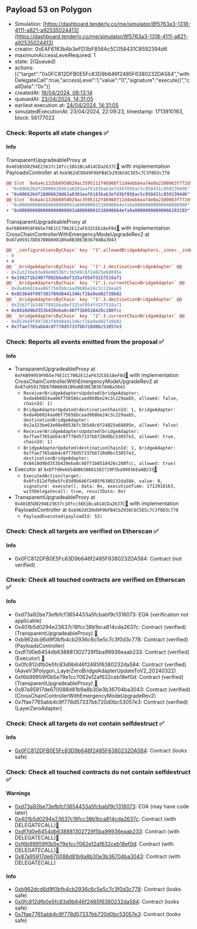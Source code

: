 ## Payload 53 on Polygon

- Simulation: [https://dashboard.tenderly.co/me/simulator/8f5763a3-1318-4111-a821-a92535024413](https://dashboard.tenderly.co/me/simulator/8f5763a3-1318-4111-a821-a92535024413)
- creator: 0xEAF6183bAb3eFD3bF856Ac5C058431C8592394d6
- maximumAccessLevelRequired: 1
- state: 2(Queued)
- actions: [{"target":"0x0FC812DFB0E5Fc83D9b646f2485F6380232DA584","withDelegateCall":true,"accessLevel":1,"value":"0","signature":"execute()","callData":"0x"}]
- createdAt: [18/04/2024, 08:13:14](https://polygonscan.com/tx/0x6af485178badbd195c0d0e9f685d5d1686bd81b2986da122e575180e6b93c50d)
- queuedAt: [23/04/2024, 14:31:05](https://polygonscan.com/tx/0xb6605661ba6282fdca4e7e8245ac1b655367c72872abb1d1adc260a164057c31)
- earliest execution at: [24/04/2024, 14:31:05](https://www.epochconverter.com/countdown?q=1713969065)
- simulatedExecutionAt: 23/04/2024, 22:09:23, timestamp: 1713910163, block: 56177022
### Check: Reports all state changes :white_check_mark:

#### Info


TransparentUpgradeableProxy at `0x401B5D0294E23637c18fcc38b1Bca814CDa2637C`[:ghost:](https://github.com/bgd-labs/aave-address-book "GovernanceV3Polygon.PAYLOADS_CONTROLLER") with implementation PayloadsController at `0xb962dCD6d9F0bFB4Cb2936C6C5E5c7C3f0D3c778`
```diff
@@ Slot `0x6a4c132bb6958029ac3595112f46988f11d4ebbbea74e0a2100963f772df62e2` @@
- "0x006626df28006620d61a0201eaf6183bab3efd3bf856ac5c058431c8592394d6"
+ "0x006626df28006620d61a0301eaf6183bab3efd3bf856ac5c058431c8592394d6"
@@ Slot `0x6a4c132bb6958029ac3595112f46988f11d4ebbbea74e0a2100963f772df62e3` @@
- "0x000000000000000000093a80000001518000664efa9a00000000000000000000"
+ "0x000000000000000000093a80000001518000664efa9a00000000000066283193"
```

TransparentUpgradeableProxy at `0xF6B99959F0b5e79E1CC7062E12aF632CEb18eF0d`[:ghost:](https://github.com/bgd-labs/aave-address-book "GovernanceV3Polygon.CROSS_CHAIN_CONTROLLER") with implementation CrossChainControllerWithEmergencyModeUpgradeRev2 at `0x87a95917DE670088d81B9a8B30E3B36704Ba3043`
```diff
@@ `_configurationsByChain` key `"1".allowedBridgeAdapters._inner._indexes.0x0000000000000000000000007fae7765abb4c8f778d57337bb720d0bc53057e3` @@
- 0
+ 4
@@ `_bridgeAdaptersByChain` key `"1".1.destinationBridgeAdapter` @@
- 0x2a323be63e08e08536fc3b5d8c6f24825e68895e
+ 0x1562f1b2487f892bba8ef325af054fd157510a71
@@ `_bridgeAdaptersByChain` key `"1".1.currentChainBridgeAdapter` @@
- 0xda4b6024aa06f7565bbcaad9b8be24c3c229aab5
+ 0x853649f897383f89d8441346cf26a9ed02720b02
@@ `_bridgeAdaptersByChain` key `"1".3.destinationBridgeAdapter` @@
- 0x1562f1b2487f892bba8ef325af054fd157510a71
+ 0x8410d9bd353b420eba8c48ff1b0518426c280fcc
@@ `_bridgeAdaptersByChain` key `"1".3.currentChainBridgeAdapter` @@
- 0x853649f897383f89d8441346cf26a9ed02720b02
+ 0x7fae7765abb4c8f778d57337bb720d0bc53057e3
```


### Check: Reports all events emitted from the proposal :white_check_mark:

#### Info

- TransparentUpgradeableProxy at `0xF6B99959F0b5e79E1CC7062E12aF632CEb18eF0d`[:ghost:](https://github.com/bgd-labs/aave-address-book "GovernanceV3Polygon.CROSS_CHAIN_CONTROLLER") with implementation CrossChainControllerWithEmergencyModeUpgradeRev2 at `0x87a95917DE670088d81B9a8B30E3B36704Ba3043`
  - `ReceiverBridgeAdaptersUpdated(bridgeAdapter: 0xda4b6024aa06f7565bbcaad9b8be24c3c229aab5, allowed: false, chainId: 1)`
  - `BridgeAdapterUpdated(destinationChainId: 1, bridgeAdapter: 0xda4b6024aa06f7565bbcaad9b8be24c3c229aab5, destinationBridgeAdapter: 0x2a323be63e08e08536fc3b5d8c6f24825e68895e, allowed: false)`
  - `ReceiverBridgeAdaptersUpdated(bridgeAdapter: 0x7fae7765abb4c8f778d57337bb720d0bc53057e3, allowed: true, chainId: 1)`
  - `BridgeAdapterUpdated(destinationChainId: 1, bridgeAdapter: 0x7fae7765abb4c8f778d57337bb720d0bc53057e3, destinationBridgeAdapter: 0x8410d9bd353b420eba8c48ff1b0518426c280fcc, allowed: true)`
- Executor at `0xDf7d0e6454DB638881302729F5ba99936EaAB233`[:ghost:](https://github.com/bgd-labs/aave-address-book "AaveV2Polygon.POOL_ADMIN, AaveV3Polygon.ACL_ADMIN, GovernanceV3Polygon.EXECUTOR_LVL_1")
  - `ExecutedAction(target: 0x0fc812dfb0e5fc83d9b646f2485f6380232da584, value: 0, signature: execute(), data: 0x, executionTime: 1713910163, withDelegatecall: true, resultData: 0x)`
- TransparentUpgradeableProxy at `0x401B5D0294E23637c18fcc38b1Bca814CDa2637C`[:ghost:](https://github.com/bgd-labs/aave-address-book "GovernanceV3Polygon.PAYLOADS_CONTROLLER") with implementation PayloadsController at `0xb962dCD6d9F0bFB4Cb2936C6C5E5c7C3f0D3c778`
  - `PayloadExecuted(payloadId: 53)`

### Check: Check all targets are verified on Etherscan :white_check_mark:

#### Info

- 0x0FC812DFB0E5Fc83D9b646f2485F6380232DA584: Contract (not verified) 

### Check: Check all touched contracts are verified on Etherscan :white_check_mark:

#### Info

- 0xd73a92be73efbfcf3854433a5fcbabf9c1316073: EOA (verification not applicable)
- 0x401b5d0294e23637c18fcc38b1bca814cda2637c: Contract (verified) (TransparentUpgradeableProxy) [:ghost:](https://github.com/bgd-labs/aave-address-book "GovernanceV3Polygon.PAYLOADS_CONTROLLER")
- 0xb962dcd6d9f0bfb4cb2936c6c5e5c7c3f0d3c778: Contract (verified) (PayloadsController) 
- 0xdf7d0e6454db638881302729f5ba99936eaab233: Contract (verified) (Executor) [:ghost:](https://github.com/bgd-labs/aave-address-book "AaveV2Polygon.POOL_ADMIN, AaveV3Polygon.ACL_ADMIN, GovernanceV3Polygon.EXECUTOR_LVL_1")
- 0x0fc812dfb0e5fc83d9b646f2485f6380232da584: Contract (verified) (AaveV3Polygon_LayerZeroBridgeAdapterUpdateToV2_20240322) 
- 0xf6b99959f0b5e79e1cc7062e12af632ceb18ef0d: Contract (verified) (TransparentUpgradeableProxy) [:ghost:](https://github.com/bgd-labs/aave-address-book "GovernanceV3Polygon.CROSS_CHAIN_CONTROLLER")
- 0x87a95917de670088d81b9a8b30e3b36704ba3043: Contract (verified) (CrossChainControllerWithEmergencyModeUpgradeRev2) 
- 0x7fae7765abb4c8f778d57337bb720d0bc53057e3: Contract (verified) (LayerZeroAdapter) 

### Check: Check all targets do not contain selfdestruct :white_check_mark:

#### Info

- [0x0FC812DFB0E5Fc83D9b646f2485F6380232DA584](https://polygonscan.com/address/0x0FC812DFB0E5Fc83D9b646f2485F6380232DA584): Contract (looks safe)

### Check: Check all touched contracts do not contain selfdestruct :white_check_mark:

#### Warnings

- [0xd73a92be73efbfcf3854433a5fcbabf9c1316073](https://polygonscan.com/address/0xd73a92be73efbfcf3854433a5fcbabf9c1316073): EOA (may have code later)
- [0x401b5d0294e23637c18fcc38b1bca814cda2637c](https://polygonscan.com/address/0x401b5d0294e23637c18fcc38b1bca814cda2637c): Contract (with DELEGATECALL)[:ghost:](https://github.com/bgd-labs/aave-address-book "GovernanceV3Polygon.PAYLOADS_CONTROLLER")
- [0xdf7d0e6454db638881302729f5ba99936eaab233](https://polygonscan.com/address/0xdf7d0e6454db638881302729f5ba99936eaab233): Contract (with DELEGATECALL)[:ghost:](https://github.com/bgd-labs/aave-address-book "AaveV2Polygon.POOL_ADMIN, AaveV3Polygon.ACL_ADMIN, GovernanceV3Polygon.EXECUTOR_LVL_1")
- [0xf6b99959f0b5e79e1cc7062e12af632ceb18ef0d](https://polygonscan.com/address/0xf6b99959f0b5e79e1cc7062e12af632ceb18ef0d): Contract (with DELEGATECALL)[:ghost:](https://github.com/bgd-labs/aave-address-book "GovernanceV3Polygon.CROSS_CHAIN_CONTROLLER")
- [0x87a95917de670088d81b9a8b30e3b36704ba3043](https://polygonscan.com/address/0x87a95917de670088d81b9a8b30e3b36704ba3043): Contract (with DELEGATECALL)

#### Info

- [0xb962dcd6d9f0bfb4cb2936c6c5e5c7c3f0d3c778](https://polygonscan.com/address/0xb962dcd6d9f0bfb4cb2936c6c5e5c7c3f0d3c778): Contract (looks safe)
- [0x0fc812dfb0e5fc83d9b646f2485f6380232da584](https://polygonscan.com/address/0x0fc812dfb0e5fc83d9b646f2485f6380232da584): Contract (looks safe)
- [0x7fae7765abb4c8f778d57337bb720d0bc53057e3](https://polygonscan.com/address/0x7fae7765abb4c8f778d57337bb720d0bc53057e3): Contract (looks safe)


